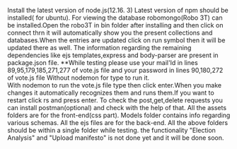 Install the latest version of node.js(12.16. 3)
Latest version of npm should be installed(<sudo apt-get install npm> for ubuntu).
For viewing the database robomongo(Robo 3T) can be installed.Open the robo3T in bin folder after installing and then click on connect
   thrn it will automatically show you the present collections and databases.When the entries are updated click on run symbol then it will be updated there as well.
The information regarding the remaining dependencies like ejs templates,express and body-parser are present in package.json file.
**While testing please use your mail'Id in lines 89,95,179,185,271,277 of vote.js file and your password in lines 90,180,272 of vote.js file
Without nodemon for type <node vote.js> to run it.   
With nodemon to run the vote.js file type <nodemon vote> then click enter.When you make changes it automatically recognizes them and runs them.If you want to restart click rs and press enter.
To check the post,get,delete requests you can install postman(optional) and check with the help of that.
All the assets folders are for the front-end(css part).
Models folder contains info regarding various schemas.
All the ejs files are for the back-end.
All the above folders should be within a single folder while testing.
the functionality "Election Analysis" and "Upload manifesto" is not done yet and it will be done soon.
